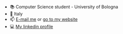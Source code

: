 - 📚 Computer Science student - University of Bologna
- 📍 Italy
- 📫 <a href="mailto:gabrielecrestanello01@gmail.com">E-mail me</a> or <a href="https://gabrielecrestanello.it">go to my website</a>
- 💻 <a href="https://www.linkedin.com/in/gabriele-crestanello/">My linkedin profile</a>
